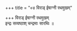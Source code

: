 +++
title = "०४ विराड् ईषाग्नी रथमुखम्"

+++
विराड् ईषाग्नी रथमुखम्  
इन्द्रः सव्यष्ठाश् चन्द्रमाः सारथिः ॥